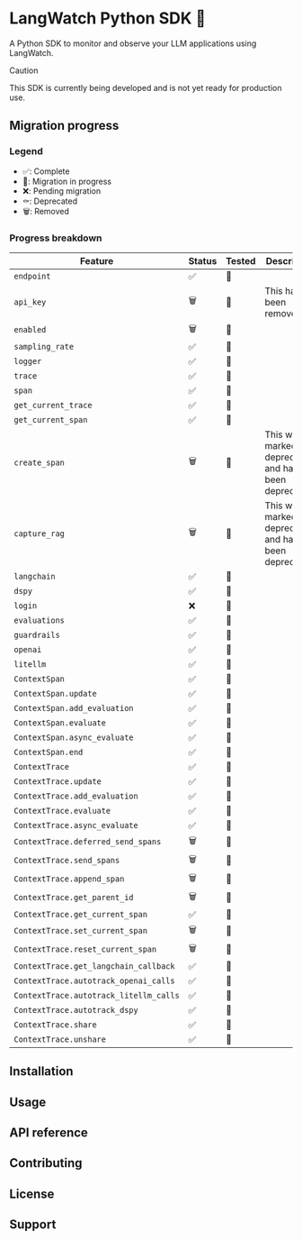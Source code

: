 # LangWatch Python SDK 🐍

A Python SDK to monitor and observe your LLM applications using LangWatch.

> [!CAUTION]
> This SDK is currently being developed and is not yet ready for production use.

## Migration progress

### Legend

-   ✅: Complete
-   🚧: Migration in progress
-   ❌: Pending migration
-   ⚰: Deprecated
-   🗑️: Removed

### Progress breakdown

| Feature                                | Status | Tested | Description                                               |
| -------------------------------------- | ------ | ------ | --------------------------------------------------------- |
| `endpoint`                             | ✅     | 🔄     |                                                           |
| `api_key`                              | 🗑️     | 🔄     | This has been removed.                                    |
| `enabled`                              | 🗑️     | 🔄     |                                                           |
| `sampling_rate`                        | ✅     | 🔄     |                                                           |
| `logger`                               | ✅     | 🔄     |                                                           |
| `trace`                                | ✅     | 🔄     |                                                           |
| `span`                                 | ✅     | 🔄     |                                                           |
| `get_current_trace`                    | ✅     | 🔄     |                                                           |
| `get_current_span`                     | ✅     | 🔄     |                                                           |
| `create_span`                          | 🗑️     | 🔄     | This was marked for deprecation, and has been deprecated. |
| `capture_rag`                          | 🗑️     | 🔄     | This was marked for deprecation, and has been deprecated. |
| `langchain`                            | ✅     | 🔄     |                                                           |
| `dspy`                                 | ✅     | 🔄     |                                                           |
| `login`                                | ❌     | 🔄     |                                                           |
| `evaluations`                          | ✅     | 🔄     |                                                           |
| `guardrails`                           | ✅     | 🔄     |                                                           |
| `openai`                               | ✅     | 🔄     |                                                           |
| `litellm`                              | ✅     | 🔄     |                                                           |
| `ContextSpan`                          | ✅     | 🔄     |                                                           |
| `ContextSpan.update`                   | ✅     | 🔄     |                                                           |
| `ContextSpan.add_evaluation`           | ✅     | 🔄     |                                                           |
| `ContextSpan.evaluate`                 | ✅     | 🔄     |                                                           |
| `ContextSpan.async_evaluate`           | ✅     | 🔄     |                                                           |
| `ContextSpan.end`                      | ✅     | 🔄     |                                                           |
| `ContextTrace`                         | ✅     | 🔄     |                                                           |
| `ContextTrace.update`                  | ✅     | 🔄     |                                                           |
| `ContextTrace.add_evaluation`          | ✅     | 🔄     |                                                           |
| `ContextTrace.evaluate`                | ✅     | 🔄     |                                                           |
| `ContextTrace.async_evaluate`          | ✅     | 🔄     |                                                           |
| `ContextTrace.deferred_send_spans`     | 🗑️     | 🔄     |                                                           |
| `ContextTrace.send_spans`              | 🗑️     | 🔄     |                                                           |
| `ContextTrace.append_span`             | 🗑️     | 🔄     |                                                           |
| `ContextTrace.get_parent_id`           | 🗑️     | 🔄     |                                                           |
| `ContextTrace.get_current_span`        | ✅     | 🔄     |                                                           |
| `ContextTrace.set_current_span`        | 🗑️     | 🔄     |                                                           |
| `ContextTrace.reset_current_span`      | 🗑️     | 🔄     |                                                           |
| `ContextTrace.get_langchain_callback`  | ✅     | 🔄     |                                                           |
| `ContextTrace.autotrack_openai_calls`  | ✅     | 🔄     |                                                           |
| `ContextTrace.autotrack_litellm_calls` | ✅     | 🔄     |                                                           |
| `ContextTrace.autotrack_dspy`          | ✅     | 🔄     |                                                           |
| `ContextTrace.share`                   | ✅     | 🔄     |                                                           |
| `ContextTrace.unshare`                 | ✅     | 🔄     |                                                           |

## Installation

## Usage

## API reference

## Contributing

## License

## Support
